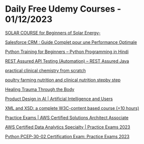 # Daily Free Udemy Courses - 01/12/2023

[SOLAR COURSE for Beginners of Solar Energy-](https://www.udemy.com/course/complete-course-for-beginners-for-solar-energy/?couponCode=8394D644C3D04BF313DC)
[Salesforce CRM : Guide Complet pour une Performance Optimale](https://www.udemy.com/course/salesforce-crm-guide-complet-pour-une-performance-optimale/?couponCode=9727B67E450D2B7D763A)
[Python Training for Beginners – Python Programming in Hindi](https://www.udemy.com/course/easy-python-programming-in-hindi/?couponCode=B957C48731A9BD61F1F5)
[REST Assured API Testing (Automation) – REST Assured Java](https://www.udemy.com/course/rest-assured-api-testing-automation-rest-assured-java/?couponCode=EDUCBA12)
[practical clinical chemistry from scratch](https://www.udemy.com/course/practical-clinical-chemistry-from-scratch/?couponCode=3861EF9AA9684BFB9246)
[poultry farming nutrition and clinical nutrition stepby step](https://www.udemy.com/course/poultry-farming-nutrition-and-clinical-nutrition-stepby-step/?couponCode=F925E7A7E2FA3E5F0DF1)
[Healing Trauma Through the Body](https://www.udemy.com/course/healing-trauma-through-the-body/?couponCode=6A726EB88449CBF9F505)
[Product Design in AI | Artificial Intelligence and Users](https://www.udemy.com/course/product-design-in-ai/?couponCode=VER11UX2)
[XML and XSD: a complete W3C-content based course (+10 hours)](https://www.udemy.com/course/xml-and-xsd-a-complete-w3c-content-based-course/?couponCode=FREE-NOV-2023-C)
[Practice Exams | AWS Certified Solutions Architect Associate](https://www.udemy.com/course/practice-exams-aws-certified-solutions-architect-associate-practicehub/?couponCode=FREECOUPON)
[AWS Certified Data Analytics Specialty | Practice Exams 2023](https://www.udemy.com/course/aws-certified-data-analytics-specialty-practice-exams-2023-tamer-ben/?couponCode=FREECOUPON)
[Python PCEP-30-02 Certification Exam: Practice Exams 2023](https://www.udemy.com/course/python-pcep-certification-exam-practice-tests-2023/?couponCode=FREECOUPON)
